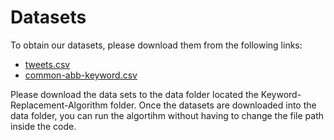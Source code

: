 # Datasets

To obtain our datasets, please download them from the following links:

- [tweets.csv](https://drive.google.com/file/d/1IWGORYZsUdT4tLhngU_JhC_ym4otKJyL/view)
- [common-abb-keyword.csv](https://drive.google.com/file/d/1QIMpB_d6KXYxytjOy9f9IaNK0gAQGduW/view?usp=sharing)

Please download the data sets to the data folder located the Keyword-Replacement-Algorithm folder. Once the datasets are downloaded into the data folder, you can run the algortihm without having to change the file path inside the code. 
